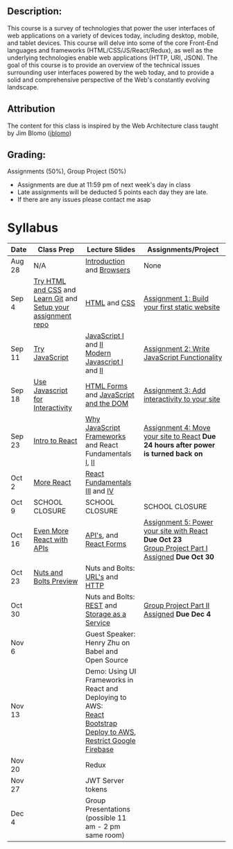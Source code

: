 ## Description:
This course is a survey of technologies that power the user interfaces of web applications on a variety of devices today, including desktop, mobile, and tablet devices. This course will delve into some of the core Front-End languages and frameworks  (HTML/CSS/JS/React/Redux), as well as the underlying technologies enable web applications (HTTP, URI, JSON). The goal of this course is to provide an overview of the technical issues surrounding user interfaces powered by the web today, and to provide a solid and comprehensive perspective of the Web's constantly evolving landscape.

## Attribution
The content for this class is inspired by the Web Architecture class taught by Jim Blomo ([jblomo](https://github.com/jblomo))

## Grading:
Assignments (50%), Group Project (50%)
 - Assignments are due at 11:59 pm of next week's day in class
 - Late assignments will be deducted 5 points each day they are late.
 - If there are any issues please contact me asap

# Syllabus

| Date   | Class Prep                                                                                                                                                                          | Lecture Slides                                                                                                                                                                                                                                                            | Assignments/Project                                                                                                                                                                           |
|--------|-------------------------------------------------------------------------------------------------------------------------------------------------------------------------------------|---------------------------------------------------------------------------------------------------------------------------------------------------------------------------------------------------------------------------------------------------------------------------|-----------------------------------------------------------------------------------------------------------------------------------------------------------------------------------------------|
| Aug 28 | N/A                                                                                                                                                                                 | [Introduction](/lectures/content/html/l-introduction.html) and [Browsers](/lectures/content/html/l-browsers.html)                                                                                                                                                         | None                                                                                                                                                                                          |
| Sep 4  | [Try HTML and CSS](/class_prep/p-try-html-css.html) and [Learn Git](https://www.codecademy.com/learn/learn-git) and [Setup your assignment repo](/class_prep/p-get-repo-setup.html) | [HTML](/lectures/content/html/l-intro-to-html.html) and [CSS](/lectures/content/html/l-intro-to-css.html)                                                                                                                                                                 | [Assignment 1: Build your first static website](/assignments/a-build-a-static-website.html)                                                                                                   |
| Sep 11 | [Try JavaScript](/class_prep/p-try-javascript.html)                                                                                                                                 | [JavaScript I](/lectures/content/html/l-javascript-basics-1.html) and [II](/lectures/content/html/l-javascript-basics-2.html) <br /> [Modern Javascript I](/lectures/content/html/l-modern-javascript-1.html) and [II](/lectures/content/html/l-modern-javascript-2.html) | [Assignment 2: Write JavaScript Functionality](/assignments/a-write-javascript-functionality.html)                                                                                            |
| Sep 18 | [Use Javascript for Interactivity](/class_prep/p-use-javascript-for-interactivity.html)                                                                                             | [HTML Forms](/lectures/content/html/l-html-forms.html) and [JavaScript and the DOM](/lectures/content/html/l-javascript-and-the-dom.html)                                                                                                                                 | [Assignment 3: Add interactivity to your site](/assignments/a-add-interactivity-to-website.html)                                                                                              |
| Sep 23 | [Intro to React](/class_prep/p-intro-to-react.html)                                                                                                                                 | [Why JavaScript Frameworks](/lectures/content/html/l-why-javascript-frameworks.html) and React Fundamentals [I](/lectures/content/html/l-react-fundamentals-1.html), [II](/lectures/content/html/l-react-fundamentals-2.html)                                             | [Assignment 4: Move your site to React](/assignments/a-move-site-to-react.html) **Due 24 hours after power is turned back on**                                                                |
| Oct 2  | [More React](/class_prep/p-more-react.html)                                                                                                                                         | [React Fundamentals III](/lectures/content/html/l-react-fundamentals-3.html) and [IV](/lectures/content/html/l-react-fundamentals-4.html)                                                                                                                                 |                                                                                                                                                                                               |
| Oct 9  | SCHOOL CLOSURE                                                                                                                                                                      | SCHOOL CLOSURE                                                                                                                                                                                                                                                            | SCHOOL CLOSURE                                                                                                                                                                                |
| Oct 16 | [Even More React with APIs](/class_prep/p-even-more-react-and-apis.html)                                                                                                            | [API's](/lectures/content/html/l-using-api.html), and [React Forms](/lectures/content/html/l-react-forms.html)                                                                                                                                                            | [Assignment 5: Power your site with React](/assignments/a-power-site-with-react.html) **Due Oct 23** <br /> [Group Project Part I Assigned](/assignments/a-group-project.html) **Due Oct 30** |
| Oct 23 | [Nuts and Bolts Preview](class_prep/p-nuts-and-bolts-reference.html)                                                                                                                | Nuts and Bolts: [URL's](/lectures/content/html/l-nuts-and-bolts-url.html) and [HTTP](/lectures/content/html/l-nuts-and-bolts-http.html)                                                                                                                                                                                                                                           |                                                                                                                                                                                               |
| Oct 30 |                                                                                                                                                                                     | Nuts and Bolts: [REST](/lectures/content/html/l-rest.html) and [Storage as a Service](/lectures/content/html/l-storage-as-a-service.html)                                                                                                                                                                                                                             | [Group Project Part II Assigned](/assignments/a-group-project.html) **Due Dec 4**                                                                                                             |
| Nov 6  |                                                                                                                                                                                     | Guest Speaker: Henry Zhu on Babel and Open Source                                                                                                                                                                                                                         |                                                                                                                                                                                               |
| Nov 13 |                                                                                                                                                                                     | Demo: Using UI Frameworks in React and Deploying to AWS: <br />[React Bootstrap](https://react-bootstrap.github.io/)<br /> [Deploy to AWS](https://medium.com/serverlessguru/deploy-reactjs-app-with-s3-static-hosting-f640cb49d7e6), [Restrict Google Firebase](https://stackoverflow.com/questions/37482366/is-it-safe-to-expose-firebase-apikey-to-the-public)                                                                                                                                                                                                                                                   |                                                                                                                                                                                               |
| Nov 20 |                                                                                                                                                                                     | Redux                                                                                                                                                                                                                                                                     |                                                                                                                                                                                               |
| Nov 27 |                                                                                                                                                                                     | JWT Server tokens                                                                                                                                                                                                                                                         |                                                                                                                                                                                               |
| Dec 4  |                                                                                                                                                                                     | Group Presentations (possible 11 am - 2 pm same room)                                                                                                                                                                                                                               |                                                                                                                                                                                               |

